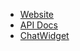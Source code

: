 * [Website](https://www.mehery.com)
* [API Docs](https://mehery-soccom.github.io/server-xms/public/index.html)
* [ChatWidget](chat-widget)


